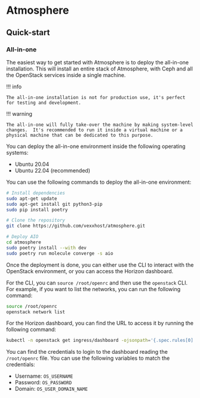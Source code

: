# Atmosphere

## Quick-start

### All-in-one

The easiest way to get started with Atmosphere is to deploy the all-in-one
installation.  This will install an entire stack of Atmosphere, with Ceph
and all the OpenStack services inside a single machine.

!!! info

    The all-in-one installation is not for production use, it's perfect
    for testing and development.

!!! warning

    The all-in-one will fully take-over the machine by making system-level
    changes.  It's recommended to run it inside a virtual machine or a
    physical machine that can be dedicated to this purpose.

You can deploy the all-in-one environment inside the following operating
systems:

- Ubuntu 20.04
- Ubuntu 22.04 (recommended)

You can use the following commands to deploy the all-in-one environment:

```bash
# Install dependencies
sudo apt-get update
sudo apt-get install git python3-pip
sudo pip install poetry

# Clone the repository
git clone https://github.com/vexxhost/atmosphere.git

# Deploy AIO
cd atmosphere
sudo poetry install --with dev
sudo poetry run molecule converge -s aio
```

Once the deployment is done, you can either use the CLI to interact with
the OpenStack environment, or you can access the Horizon dashboard.

For the CLI, you can `source /root/openrc` and then use the `openstack`
CLI.  For example, if you want to list the networks, you can run the
following command:

```bash
source /root/openrc
openstack network list
```

For the Horizon dashboard, you can find the URL to access it by running
the following command:

```bash
kubectl -n openstack get ingress/dashboard -ojsonpath='{.spec.rules[0].host}'
```

You can find the credentials to login to the dashboard reading the
`/root/openrc` file.  You can use the following variables to match
the credentials:

- Username: `OS_USERNAME`
- Password: `OS_PASSWORD`
- Domain: `OS_USER_DOMAIN_NAME`
